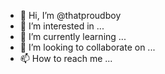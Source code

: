 - 👋 Hi, I’m @thatproudboy
- 👀 I’m interested in ...
- 🌱 I’m currently learning ...
- 💞️ I’m looking to collaborate on ...
- 📫 How to reach me ...

<!---
Knownhumble/Knownhumble is a ✨ special ✨ repository because its `README.md` (this file) appears on your GitHub profile.
You can click the Preview link to take a look at your changes.
--->
